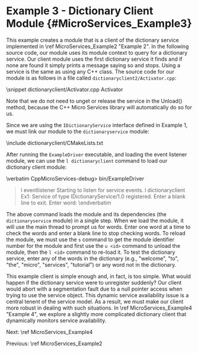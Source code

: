 Example 3 - Dictionary Client Module   {#MicroServices_Example3}
====================================

This example creates a module that is a client of the dictionary service
implemented in \ref MicroServices_Example2 "Example 2". In the following
source code, our module uses its module context to query for a dictionary
service. Our client module uses the first dictionary service it finds and
if none are found it simply prints a message saying so and stops. Using
a service is the same as using any C++ class. The source code for our
module is as follows in a file called `dictionaryclient2/Activator.cpp`:

\snippet dictionaryclient/Activator.cpp Activator

Note that we do not need to unget or release the service in the Unload()
method, because the C++ Micro Services library will automatically do so
for us.

Since we are using the `IDictionaryService` interface defined in Example 1,
we must link our module to the `dictionaryservice` module:

\include dictionaryclient/CMakeLists.txt

After running the `ExampleDriver` executable, and loading the event
listener module, we can use the `l dictionaryclient` command to load
our dictionary client module:

\verbatim
CppMicroServices-debug> bin/ExampleDriver
> l eventlistener
Starting to listen for service events.
> l dictionaryclient
Ex1: Service of type IDictionaryService/1.0 registered.
Enter a blank line to exit.
Enter word:
\endverbatim

The above command loads the module and its dependencies (the `dictionaryservice`
module) in a single step. When we load the module, it will use the main thread to
prompt us for words. Enter one word at a time to check the words and enter a
blank line to stop checking words. To reload the module, we must use the `s`
command to get the module identifier number for the module and first use the
`u <id>` command to unload the module, then the `l <id>` command to re-load it.
To test the dictionary service, enter any of the words in the dictionary
(e.g., "welcome", "to", "the", "micro", "services", "tutorial") or any word not
in the dictionary.

This example client is simple enough and, in fact, is too simple. What would
happen if the dictionary service were to unregister suddenly? Our client would
abort with a segmentation fault due to a null pointer access when trying to use
the service object. This dynamic service availability issue is a central tenent
of the service model. As a result, we must make our client more robust in dealing
with such situations. In \ref MicroServices_Example4 "Example 4", we explore a
slightly more complicated dictionary client that dynamically monitors service
availability.

Next: \ref MicroServices_Example4

Previous: \ref MicroServices_Example2
